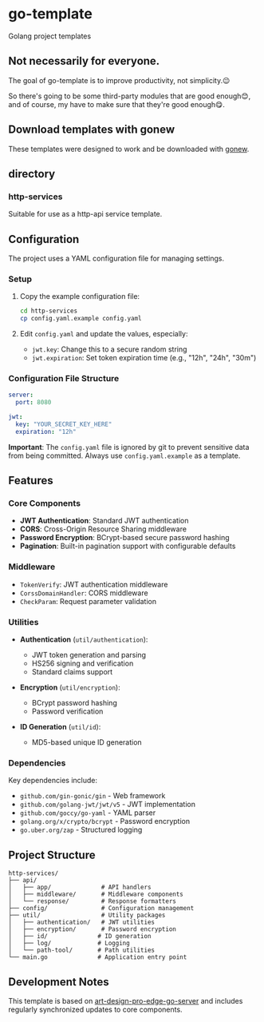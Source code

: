 # go-template

Golang project templates

## Not necessarily for everyone.

The goal of go-template is to improve productivity, not simplicity.😉

So there's going to be some third-party modules that are good enough😊, and of course, my have to make sure that they're good enough😋. 

## Download templates with gonew

These templates were designed to work and be downloaded with 
[gonew](https://pkg.go.dev/golang.org/x/tools/cmd/gonew).

## directory

### http-services

Suitable for use as a http-api service template.

## Configuration

The project uses a YAML configuration file for managing settings.

### Setup

1. Copy the example configuration file:

   ```bash
   cd http-services
   cp config.yaml.example config.yaml
   ```

2. Edit `config.yaml` and update the values, especially:
   - `jwt.key`: Change this to a secure random string
   - `jwt.expiration`: Set token expiration time (e.g., "12h", "24h", "30m")

### Configuration File Structure

```yaml
server:
  port: 8080

jwt:
  key: "YOUR_SECRET_KEY_HERE"
  expiration: "12h"
```

**Important**: The `config.yaml` file is ignored by git to prevent sensitive data from being committed. Always use `config.yaml.example` as a template.

## Features

### Core Components

- **JWT Authentication**: Standard JWT authentication
- **CORS**: Cross-Origin Resource Sharing middleware
- **Password Encryption**: BCrypt-based secure password hashing
- **Pagination**: Built-in pagination support with configurable defaults

### Middleware

- `TokenVerify`: JWT authentication middleware
- `CorssDomainHandler`: CORS middleware
- `CheckParam`: Request parameter validation

### Utilities

- **Authentication** (`util/authentication`):
  - JWT token generation and parsing
  - HS256 signing and verification
  - Standard claims support

- **Encryption** (`util/encryption`):
  - BCrypt password hashing
  - Password verification

- **ID Generation** (`util/id`):
  - MD5-based unique ID generation

### Dependencies

Key dependencies include:

- `github.com/gin-gonic/gin` - Web framework
- `github.com/golang-jwt/jwt/v5` - JWT implementation
- `github.com/goccy/go-yaml` - YAML parser
- `golang.org/x/crypto/bcrypt` - Password encryption
- `go.uber.org/zap` - Structured logging

## Project Structure

```text
http-services/
├── api/
│   ├── app/              # API handlers
│   ├── middleware/       # Middleware components
│   └── response/         # Response formatters
├── config/               # Configuration management
├── util/                 # Utility packages
│   ├── authentication/   # JWT utilities
│   ├── encryption/       # Password encryption
│   ├── id/              # ID generation
│   ├── log/             # Logging
│   └── path-tool/       # Path utilities
└── main.go              # Application entry point
```

## Development Notes

This template is based on [art-design-pro-edge-go-server](https://github.com/ChnMig/art-design-pro-edge-go-server) and includes regularly synchronized updates to core components.
